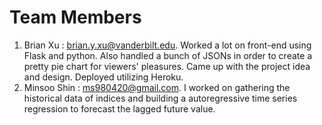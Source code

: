 # Team Members
1. Brian Xu : brian.y.xu@vanderbilt.edu.  Worked a lot on front-end using Flask and python. Also handled a bunch of JSONs in order to create a pretty pie chart for viewers' pleasures. Came up with the project idea and design. Deployed utilizing Heroku.
2. Minsoo Shin : ms980420@gmail.com.  I worked on gathering the historical data of indices and building a autoregressive time series regression to forecast the lagged future value.
